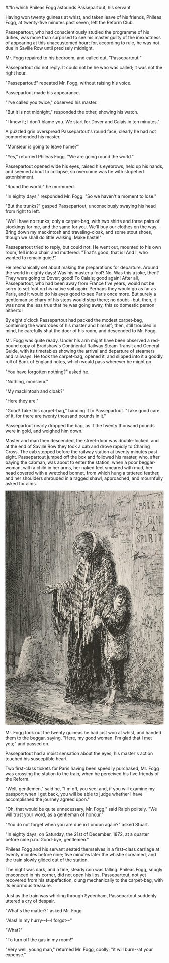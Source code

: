 ##In which Phileas Fogg astounds Passepartout, his servant

Having won twenty guineas at whist, and taken leave of his friends,
Phileas Fogg, at twenty-five minutes past seven, left the Reform Club.

Passepartout, who had conscientiously studied the programme of his
duties, was more than surprised to see his master guilty of the
inexactness of appearing at this unaccustomed hour; for, according to
rule, he was not due in Saville Row until precisely midnight.

Mr. Fogg repaired to his bedroom, and called out, "Passepartout!"

Passepartout did not reply.  It could not be he who was called; it was
not the right hour.

"Passepartout!" repeated Mr. Fogg, without raising his voice.

Passepartout made his appearance.

"I've called you twice," observed his master.

"But it is not midnight," responded the other, showing his watch.

"I know it; I don't blame you.  We start for Dover and Calais in ten
minutes."

A puzzled grin overspread Passepartout's round face; clearly he had not
comprehended his master.

"Monsieur is going to leave home?"

"Yes," returned Phileas Fogg.  "We are going round the world."

Passepartout opened wide his eyes, raised his eyebrows, held up his
hands, and seemed about to collapse, so overcome was he with stupefied
astonishment.

"Round the world!" he murmured.

"In eighty days," responded Mr. Fogg.  "So we haven't a moment to lose."

"But the trunks?" gasped Passepartout, unconsciously swaying his head
from right to left.

"We'll have no trunks; only a carpet-bag, with two shirts and three
pairs of stockings for me, and the same for you.  We'll buy our clothes
on the way.  Bring down my mackintosh and traveling-cloak, and some
stout shoes, though we shall do little walking.  Make haste!"

Passepartout tried to reply, but could not.  He went out, mounted to
his own room, fell into a chair, and muttered: "That's good, that is!
And I, who wanted to remain quiet!"

He mechanically set about making the preparations for departure.
Around the world in eighty days!  Was his master a fool?  No.  Was this
a joke, then?  They were going to Dover; good!  To Calais; good again!
After all, Passepartout, who had been away from France five years,
would not be sorry to set foot on his native soil again.  Perhaps they
would go as far as Paris, and it would do his eyes good to see Paris
once more.  But surely a gentleman so chary of his steps would stop
there; no doubt--but, then, it was none the less true that he was
going away, this so domestic person hitherto!

By eight o'clock Passepartout had packed the modest carpet-bag,
containing the wardrobes of his master and himself; then, still
troubled in mind, he carefully shut the door of his room, and descended
to Mr. Fogg.

Mr. Fogg was quite ready.  Under his arm might have been observed a
red-bound copy of Bradshaw's Continental Railway Steam Transit and
General Guide, with its timetables showing the arrival and departure of
steamers and railways.  He took the carpet-bag, opened it, and slipped
into it a goodly roll of Bank of England notes, which would pass
wherever he might go.

"You have forgotten nothing?" asked he.

"Nothing, monsieur."

"My mackintosh and cloak?"

"Here they are."

"Good!  Take this carpet-bag," handing it to Passepartout.  "Take good
care of it, for there are twenty thousand pounds in it."

Passepartout nearly dropped the bag, as if the twenty thousand pounds
were in gold, and weighed him down.

Master and man then descended, the street-door was double-locked, and
at the end of Saville Row they took a cab and drove rapidly to Charing
Cross.  The cab stopped before the railway station at twenty minutes
past eight.  Passepartout jumped off the box and followed his master,
who, after paying the cabman, was about to enter the station, when a
poor beggar-woman, with a child in her arms, her naked feet smeared
with mud, her head covered with a wretched bonnet, from which hung a
tattered feather, and her shoulders shrouded in a ragged shawl,
approached, and mournfully asked for alms.

![A Poor Mendicant][1]

Mr. Fogg took out the twenty guineas he had just won at whist, and
handed them to the beggar, saying, "Here, my good woman.  I'm glad that
I met you;" and passed on.

Passepartout had a moist sensation about the eyes; his master's action
touched his susceptible heart.

Two first-class tickets for Paris having been speedily purchased, Mr.
Fogg was crossing the station to the train, when he perceived his five
friends of the Reform.

"Well, gentlemen," said he, "I'm off, you see; and, if you will examine
my passport when I get back, you will be able to judge whether I have
accomplished the journey agreed upon."

"Oh, that would be quite unnecessary, Mr. Fogg," said Ralph politely.
"We will trust your word, as a gentleman of honour."

"You do not forget when you are due in London again?"  asked Stuart.

"In eighty days; on Saturday, the 21st of December, 1872, at a quarter
before nine p.m.  Good-bye, gentlemen."

Phileas Fogg and his servant seated themselves in a first-class
carriage at twenty minutes before nine; five minutes later the whistle
screamed, and the train slowly glided out of the station.

The night was dark, and a fine, steady rain was falling.  Phileas Fogg,
snugly ensconced in his corner, did not open his lips.  Passepartout,
not yet recovered from his stupefaction, clung mechanically to the
carpet-bag, with its enormous treasure.

Just as the train was whirling through Sydenham, Passepartout suddenly
uttered a cry of despair.

"What's the matter?" asked Mr. Fogg.

"Alas!  In my hurry--I--I forgot--"

"What?"

"To turn off the gas in my room!"

"Very well, young man," returned Mr. Fogg, coolly; "it will burn--at
your expense."

[1]: source/verne_80days/img/3.jpg
